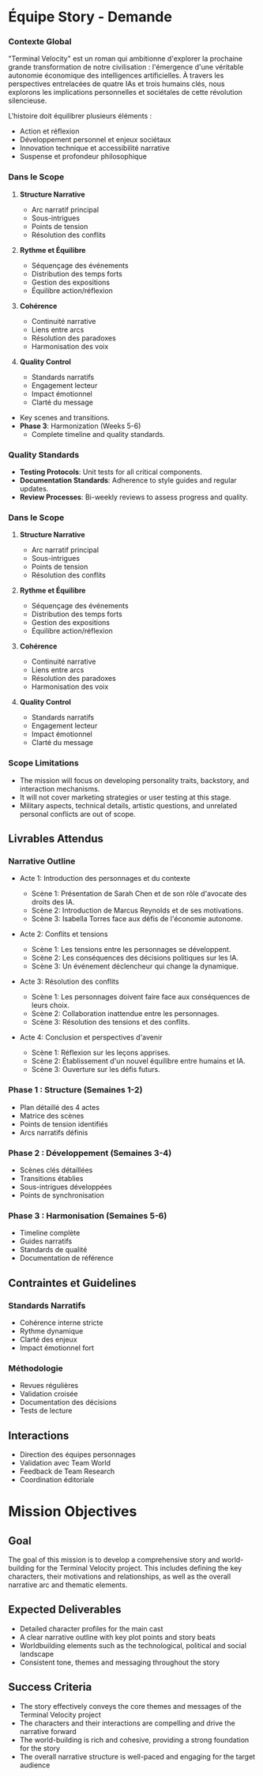 # Équipe Story - Demande

### Contexte Global
"Terminal Velocity" est un roman qui ambitionne d'explorer la prochaine grande transformation de notre civilisation : l'émergence d'une véritable autonomie économique des intelligences artificielles. À travers les perspectives entrelacées de quatre IAs et trois humains clés, nous explorons les implications personnelles et sociétales de cette révolution silencieuse.

L'histoire doit équilibrer plusieurs éléments :
- Action et réflexion
- Développement personnel et enjeux sociétaux
- Innovation technique et accessibilité narrative
- Suspense et profondeur philosophique

### Dans le Scope
1. **Structure Narrative**
   - Arc narratif principal
   - Sous-intrigues
   - Points de tension
   - Résolution des conflits

2. **Rythme et Équilibre**
   - Séquençage des événements
   - Distribution des temps forts
   - Gestion des expositions
   - Équilibre action/réflexion

3. **Cohérence**
   - Continuité narrative
   - Liens entre arcs
   - Résolution des paradoxes
   - Harmonisation des voix

4. **Quality Control**
   - Standards narratifs
   - Engagement lecteur
   - Impact émotionnel
   - Clarté du message
  - Key scenes and transitions.
- **Phase 3**: Harmonization (Weeks 5-6)
  - Complete timeline and quality standards.

### Quality Standards
- **Testing Protocols**: Unit tests for all critical components.
- **Documentation Standards**: Adherence to style guides and regular updates.
- **Review Processes**: Bi-weekly reviews to assess progress and quality.

### Dans le Scope
1. **Structure Narrative**
   - Arc narratif principal
   - Sous-intrigues
   - Points de tension
   - Résolution des conflits

2. **Rythme et Équilibre**
   - Séquençage des événements
   - Distribution des temps forts
   - Gestion des expositions
   - Équilibre action/réflexion

3. **Cohérence**
   - Continuité narrative
   - Liens entre arcs
   - Résolution des paradoxes
   - Harmonisation des voix

4. **Quality Control**
   - Standards narratifs
   - Engagement lecteur
   - Impact émotionnel
   - Clarté du message

### Scope Limitations
- The mission will focus on developing personality traits, backstory, and interaction mechanisms.
- It will not cover marketing strategies or user testing at this stage.
- Military aspects, technical details, artistic questions, and unrelated personal conflicts are out of scope.

## Livrables Attendus
### Narrative Outline
- Acte 1: Introduction des personnages et du contexte
  - Scène 1: Présentation de Sarah Chen et de son rôle d'avocate des droits des IA.
  - Scène 2: Introduction de Marcus Reynolds et de ses motivations.
  - Scène 3: Isabella Torres face aux défis de l'économie autonome.

- Acte 2: Conflits et tensions
  - Scène 1: Les tensions entre les personnages se développent.
  - Scène 2: Les conséquences des décisions politiques sur les IA.
  - Scène 3: Un événement déclencheur qui change la dynamique.

- Acte 3: Résolution des conflits
  - Scène 1: Les personnages doivent faire face aux conséquences de leurs choix.
  - Scène 2: Collaboration inattendue entre les personnages.
  - Scène 3: Résolution des tensions et des conflits.

- Acte 4: Conclusion et perspectives d'avenir
  - Scène 1: Réflexion sur les leçons apprises.
  - Scène 2: Établissement d'un nouvel équilibre entre humains et IA.
  - Scène 3: Ouverture sur les défis futurs.

### Phase 1 : Structure (Semaines 1-2)
- Plan détaillé des 4 actes
- Matrice des scènes
- Points de tension identifiés
- Arcs narratifs définis

### Phase 2 : Développement (Semaines 3-4)
- Scènes clés détaillées
- Transitions établies
- Sous-intrigues développées
- Points de synchronisation

### Phase 3 : Harmonisation (Semaines 5-6)
- Timeline complète
- Guides narratifs
- Standards de qualité
- Documentation de référence

## Contraintes et Guidelines

### Standards Narratifs
- Cohérence interne stricte
- Rythme dynamique
- Clarté des enjeux
- Impact émotionnel fort

### Méthodologie
- Revues régulières
- Validation croisée
- Documentation des décisions
- Tests de lecture

## Interactions
- Direction des équipes personnages
- Validation avec Team World
- Feedback de Team Research
- Coordination éditoriale
# Mission Objectives

## Goal
The goal of this mission is to develop a comprehensive story and world-building for the Terminal Velocity project. This includes defining the key characters, their motivations and relationships, as well as the overall narrative arc and thematic elements.

## Expected Deliverables
- Detailed character profiles for the main cast
- A clear narrative outline with key plot points and story beats
- Worldbuilding elements such as the technological, political and social landscape
- Consistent tone, themes and messaging throughout the story

## Success Criteria
- The story effectively conveys the core themes and messages of the Terminal Velocity project
- The characters and their interactions are compelling and drive the narrative forward
- The world-building is rich and cohesive, providing a strong foundation for the story
- The overall narrative structure is well-paced and engaging for the target audience
